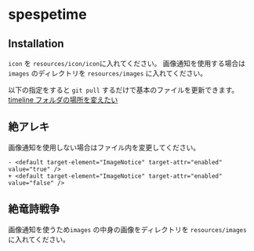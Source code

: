 # spespetime

## Installation

`icon` を `resources/icon/icon`に入れてください。
画像通知を使用する場合は`images` のディレクトリを `resources/images` に入れてください。

以下の指定をすると `git pull` するだけで基本のファイルを更新できます。
[timeline フォルダの場所を変えたい](https://github.com/anoyetta/ACT.Hojoring/wiki/SpespeTime#timeline-%E3%83%95%E3%82%A9%E3%83%AB%E3%83%80%E3%81%AE%E5%A0%B4%E6%89%80%E3%82%92%E5%A4%89%E3%81%88%E3%81%9F%E3%81%84)

## 絶アレキ

画像通知を使用しない場合はファイル内を変更してください。

```git
- <default target-element="ImageNotice" target-attr="enabled" value="true" />
+ <default target-element="ImageNotice" target-attr="enabled" value="false" />
```

## 絶竜詩戦争

画像通知を使うため`images` の中身の画像をディレクトリを `resources/images` に入れてください。
